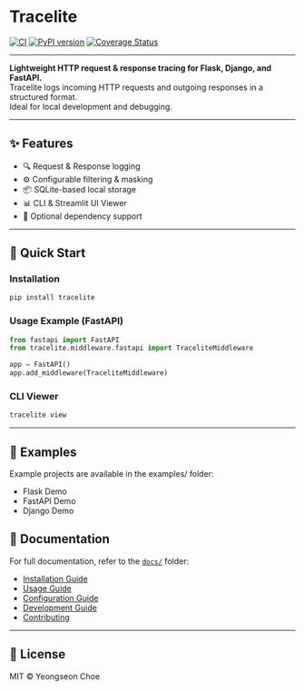 # Tracelite

[![CI](https://github.com/yeongseon/tracelite/actions/workflows/ci.yml/badge.svg?branch=main)](https://github.com/yeongseon/tracelite/actions/workflows/ci.yml)
[![PyPI version](https://img.shields.io/pypi/v/tracelite.svg)](https://pypi.org/project/tracelite/)
[![Coverage Status](https://coveralls.io/repos/github/yeongseon/tracelite/badge.svg?branch=main)](https://coveralls.io/github/yeongseon/tracelite?branch=main)

---

**Lightweight HTTP request & response tracing for Flask, Django, and FastAPI.**  
Tracelite logs incoming HTTP requests and outgoing responses in a structured format.  
Ideal for local development and debugging.

---

## ✨ Features

- 🔍 Request & Response logging
- ⚙️ Configurable filtering & masking
- 📦 SQLite-based local storage
- 📊 CLI & Streamlit UI Viewer
- 🧩 Optional dependency support

---

## 🚀 Quick Start

### Installation

```bash
pip install tracelite
```

### Usage Example (FastAPI)

```python
from fastapi import FastAPI
from tracelite.middleware.fastapi import TraceliteMiddleware

app = FastAPI()
app.add_middleware(TraceliteMiddleware)
```

### CLI Viewer

```bash
tracelite view
```

---

## 🧩 Examples

Example projects are available in the examples/ folder:

- Flask Demo
- FastAPI Demo
- Django Demo


## 📄 Documentation

For full documentation, refer to the [`docs/`](./docs) folder:

- [Installation Guide](./docs/installation.md)
- [Usage Guide](./docs/usage.md)
- [Configuration Guide](./docs/configuration.md)
- [Development Guide](./docs/development.md)
- [Contributing](./docs/contributing.md)

---

## 📄 License

MIT © Yeongseon Choe